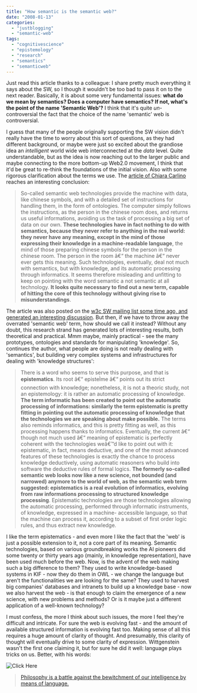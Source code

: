 ```yaml
---
title: "How semantic is the semantic web?"
date: "2008-01-13"
categories: 
  - "justblogging"
  - "semantic-web"
tags: 
  - "cognitivescience"
  - "epistemology"
  - "research"
  - "semantics"
  - "semanticweb"
---
```


Just read this article thanks to a colleague: I share pretty much everything it says about the SW, so I though it wouldn't be too bad to pass it on to the next reader. Basically, it is about some very fundamental issues: **what do we mean by semantics? Does a computer have semantics? If not, what's the point of the name 'Semantic Web'?** I think that it's quite _un_\-controversial the fact that the choice of the name 'semantic' web is controversial.

I guess that many of the people originally supporting the SW vision didn't really have the time to worry about this sort of questions, as they had different background, or maybe were just so excited about the grandiose idea an _intelligent_ world wide web interconnected at the _data_ level. Quite understandable, but as the idea is now reaching out to the larger public and maybe connecting to the more bottom-up Web2.0 movement, I think that it'd be great to re-think the foundations of the initial vision. Also with some rigorous clarification about the terms we use. The [article of Chiara Carlino](http://dx.doi.org/10.1683/epistematics) reaches an interesting conclusion:

> So-called semantic web technologies provide the machine with data, like chinese symbols, and with a detailed set of instructions for handling them, in the form of ontologies. The computer simply follows the instructions, as the person in the chinese room does, and returns us useful informations, avoiding us the task of processing a big set of data on our own. **These technologies have in fact nothing to do with semantics, because they never refer to anything in the real world: they never have any meaning, except in the mind of those expressing their knowledge in a machine-readable language**, the mind of those preparing chinese symbols for the person in the chinese room. The person in the room â€“ the machine â€“ never ever gets this meaning. Such technologies, eventually, deal not much with semantics, but with knowledge, and its automatic processing through informatics. It seems therefore misleading and unfitting to keep on pointing with the word semantic a not semantic at all technology. **It looks quite necessary to find out a new term, capable of hitting the core of this technology without giving rise to misunderstandings**.

The article was also posted on the [w3c SW mailing list some time ago, and generated an interesting discussion](http://lists.w3.org/Archives/Public/semantic-web/2007Feb/0156.html). But then, if we have to throw away the overrated 'semantic web' term, how should we call it instead? Without any doubt, this research strand has generated lots of interesting results, both theoretical and practical. Mmm maybe, mainly practical - see the many prototypes, ontologies and standards for manipulating 'knowledge'. So, continues the author, what people are doing is not really dealing with 'semantics', but building very complex systems and infrastructures for dealing with 'knowledge structures':

> There is a word who seems to serve this purpose, and that is **epistematics**. Its root â€“ episteÌme â€“ points out its strict connection with knowledge; nonetheless, it is not a theoric study, not an epistemology: it is rather an automatic processing of knowledge. **The term informatic has been created to point out the automatic processing of informations: similarly the term epistematic is pretty fitting in pointing out the automatic processing of knowledge that the technologies we are speaking about make possible.** The terms also reminds informatics, and this is pretty fitting as well, as this processing happens thanks to informatics. Eventually, the current â€“ though not much used â€“ meaning of epistematic is perfectly coherent with the technologies weâ€™d like to point out with it: epistematic, in fact, means deductive, and one of the most advanced features of these technologies is exactly the chance to process knowledge deductively, using automatic reasoners who build into software the deductive rules of formal logics. **The formerly so-called semantic web looks now like a new science, not bounded (and narrowed) anymore to the world of web, as the semantic web term suggested: epistematics is a real evolution of informatics, evolving from raw informations processing to structured knowledge processing**. Epistematic technologies are those technologies allowing the automatic processing, performed through informatic instruments, of knowledge, expressed in a machine- accessible language, so that the machine can process it, according to a subset of first order logic rules, and thus extract new knowledge.

I like the term epistematics - and even more I like the fact that the 'web' is just a possible extension to it, not a core part of its meaning. Semantic technologies, based on various groundbreaking works the AI pioneers did some twenty or thirty years ago (mainly, in knowledge representation), have been used much before the web. Now, is the advent of the web making such a big difference to them? They used to write knowledge-based systems in KIF - now they do them in OWL - we change the language but aren't the functionalities we are looking for the same? They used to harvest big companies' databases and intranets to build up a knowledge base - now we also harvest the web - is that enough to claim the emergence of a new science, with new problems and methods? Or is it maybe just a different application of a well-known technology?

I must confess, the more I think about such issues, the more I feel they're difficult and intricate. For sure the web is evolving fast - and the amount of available structured information is evolving fast too. Making sense of all this requires a huge amount of clarity of thought. And presumably, this clarity of thought will eventually drive to some clarity of expression. Wittgenstein wasn't the first one claiming it, but for sure he did it well: language plays tricks on us. Better, with his words:

<a xhref="http://www.burstnet.com/ads/ad10263a-map.cgi/ns/v=2.3S/sz=300x250A/" target="\_top"> <img xsrc="http://www.burstnet.com/cgi-bin/ads/ad10263a.cgi/ns/v=2.3S/sz=300x250A/" border="0" alt="Click Here" /></a>

> [Philosophy is a battle against the bewitchment of our intelligence by means of language.](http://www.brainyquote.com/quotes/quotes/l/ludwigwitt101117.html)
